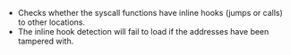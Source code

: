 * Checks whether the syscall functions have inline hooks (jumps or calls) to other locations.
* The inline hook detection will fail to load if the addresses have been tampered with.
